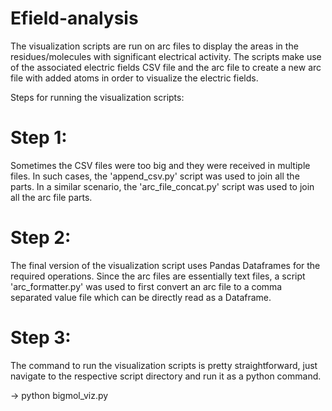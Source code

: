 # Efield-analysis

The visualization scripts are run on arc files to display the areas in the residues/molecules with significant electrical activity. The scripts make use of the associated electric fields CSV file and the arc file to create a new arc file with added atoms in order to visualize the electric fields. 


Steps for running the visualization scripts:

# Step 1:

Sometimes the CSV files were too big and they were received in multiple files. In such cases, the 'append_csv.py' script was used to join all the parts. In a similar scenario, the 'arc_file_concat.py' script was used to join all the arc file parts.

# Step 2:

The final version of the visualization script uses Pandas Dataframes for the required operations. Since the arc files are essentially text files, a script 'arc_formatter.py' was used to first convert an arc file to a comma separated value file which can be directly read as a Dataframe.

# Step 3:

The command to run the visualization scripts is pretty straightforward, just navigate to the respective script directory and run it as a python command.

-> python bigmol_viz.py








